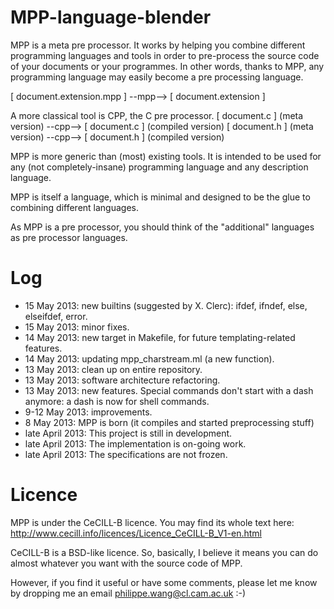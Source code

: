 # MPP-language-blender

MPP is a meta pre processor. It works by helping you combine different
programming  languages and tools  in order  to pre-process  the source
code of your  documents or your programmes. In  other words, thanks to
MPP,  any programming  language  may easily  become  a pre  processing
language.

[ document.extension.mpp ] --mpp--> [ document.extension ]

A more classical tool is CPP, the C pre processor.
[ document.c ] (meta version) --cpp--> [ document.c ] (compiled version)
[ document.h ] (meta version) --cpp--> [ document.h ] (compiled version)

MPP is more  generic than (most) existing tools. It  is intended to be
used  for any  (not  completely-insane) programming  language and  any
description language.

MPP is itself a language, which is minimal and designed to be the glue
to combining different languages.

As MPP is a pre processor, you should think of the "additional" languages
as pre processor languages. 


# Log

* 15 May 2013: new builtins (suggested by X. Clerc): ifdef, ifndef, else, elseifdef, error.
* 15 May 2013: minor fixes.
* 14 May 2013: new target in Makefile, for future templating-related features.
* 14 May 2013: updating mpp_charstream.ml (a new function).
* 13 May 2013: clean up on entire repository.
* 13 May 2013: software architecture refactoring.
* 13 May 2013: new features. Special commands don't start with a dash anymore: a dash is now for shell commands.
* 9-12 May 2013: improvements.
* 8 May 2013: MPP is born (it compiles and started preprocessing stuff)
* late April 2013: This project is still in development.
* late April 2013: The implementation is on-going work.
* late April 2013: The specifications are not frozen.

# Licence

MPP is under the CeCILL-B licence. You may find its whole text here:
http://www.cecill.info/licences/Licence_CeCILL-B_V1-en.html 

CeCILL-B is a BSD-like licence. So, basically, I believe it means you can do almost whatever you want with the source code of MPP.

However, if you find it useful or have some comments, please let me know by dropping me an email philippe.wang@cl.cam.ac.uk :-)
